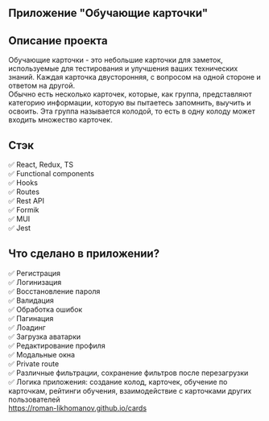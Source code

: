 ## Приложение "Обучающие карточки"

## Описание проекта
Обучающие карточки - это небольшие карточки для заметок, используемые для тестирования и улучшения ваших технических знаний. Каждая карточка двусторонняя, с вопросом на одной стороне и ответом на другой.  
Обычно есть несколько карточек, которые, как группа, представляют категорию информации, которую вы пытаетесь запомнить, выучить и освоить. Эта группа называется колодой, то есть в одну колоду может входить множество карточек.

## Стэк
:white_check_mark: React, Redux, TS  
:white_check_mark: Functional components  
:white_check_mark: Hooks  
:white_check_mark: Routes  
:white_check_mark: Rest API  
:white_check_mark: Formik  
:white_check_mark: MUI  
:white_check_mark: Jest

## Что сделано в приложении?
:white_check_mark: Регистрация  
:white_check_mark: Логинизация  
:white_check_mark: Восстановление пароля  
:white_check_mark: Валидация  
:white_check_mark: Обработка ошибок  
:white_check_mark: Пагинация  
:white_check_mark: Лоадинг  
:white_check_mark: Загрузка аватарки  
:white_check_mark: Редактирование профиля  
:white_check_mark: Модальные окна  
:white_check_mark: Private route  
:white_check_mark: Различные фильтрации, сохранение фильтров после перезагрузки  
:white_check_mark: Логика приложения: создание колод, карточек, обучение по карточкам, рейтинги обучения, взаимодействие с карточками других пользователей  
https://roman-likhomanov.github.io/cards

